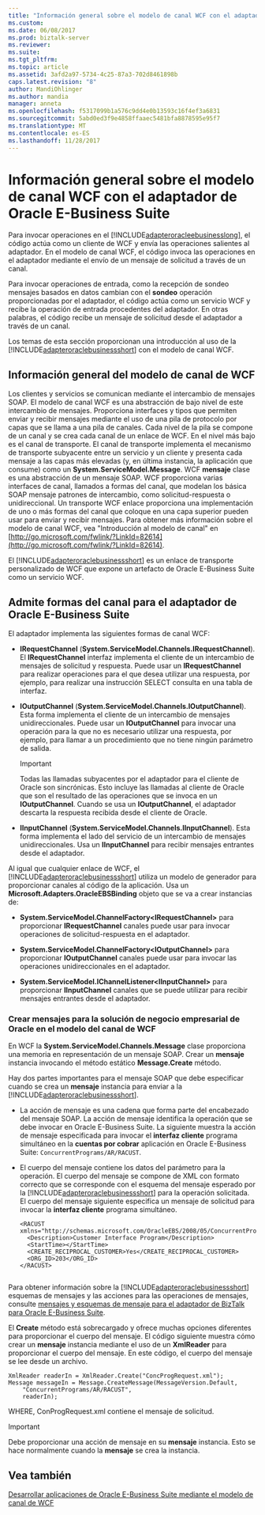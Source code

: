 ```yaml
---
title: "Información general sobre el modelo de canal WCF con el adaptador de Oracle E-Business Suite | Documentos de Microsoft"
ms.custom: 
ms.date: 06/08/2017
ms.prod: biztalk-server
ms.reviewer: 
ms.suite: 
ms.tgt_pltfrm: 
ms.topic: article
ms.assetid: 3afd2a97-5734-4c25-87a3-702d8461898b
caps.latest.revision: "8"
author: MandiOhlinger
ms.author: mandia
manager: anneta
ms.openlocfilehash: f5317099b1a576c9dd4e0b13593c16f4ef3a6831
ms.sourcegitcommit: 5abd0ed3f9e4858ffaaec5481bfa8878595e95f7
ms.translationtype: MT
ms.contentlocale: es-ES
ms.lasthandoff: 11/28/2017
---
```

# <a name="overview-of-the-wcf-channel-model-with-the-oracle-e-business-suite-adapter"></a>Información general sobre el modelo de canal WCF con el adaptador de Oracle E-Business Suite
Para invocar operaciones en el [!INCLUDE[adapteroracleebusinesslong](../../includes/adapteroracleebusinesslong-md.md)], el código actúa como un cliente de WCF y envía las operaciones salientes al adaptador. En el modelo de canal WCF, el código invoca las operaciones en el adaptador mediante el envío de un mensaje de solicitud a través de un canal.  
  
 Para invocar operaciones de entrada, como la recepción de sondeo mensajes basados en datos cambian con el **sondeo** operación proporcionadas por el adaptador, el código actúa como un servicio WCF y recibe la operación de entrada procedentes del adaptador. En otras palabras, el código recibe un mensaje de solicitud desde el adaptador a través de un canal.  
  
 Los temas de esta sección proporcionan una introducción al uso de la [!INCLUDE[adapteroraclebusinessshort](../../includes/adapteroraclebusinessshort-md.md)] con el modelo de canal WCF.  
  
## <a name="wcf-channel-model-overview"></a>Información general del modelo de canal de WCF  
 Los clientes y servicios se comunican mediante el intercambio de mensajes SOAP. El modelo de canal WCF es una abstracción de bajo nivel de este intercambio de mensajes. Proporciona interfaces y tipos que permiten enviar y recibir mensajes mediante el uso de una pila de protocolo por capas que se llama a una pila de canales. Cada nivel de la pila se compone de un canal y se crea cada canal de un enlace de WCF. En el nivel más bajo es el canal de transporte. El canal de transporte implementa el mecanismo de transporte subyacente entre un servicio y un cliente y presenta cada mensaje a las capas más elevadas (y, en última instancia, la aplicación que consume) como un **System.ServiceModel.Message**. WCF **mensaje** clase es una abstracción de un mensaje SOAP. WCF proporciona varias interfaces de canal, llamados a formas del canal, que modelan los básica SOAP mensaje patrones de intercambio, como solicitud-respuesta o unidireccional. Un transporte WCF enlace proporciona una implementación de uno o más formas del canal que coloque en una capa superior pueden usar para enviar y recibir mensajes. Para obtener más información sobre el modelo de canal WCF, vea "Introducción al modelo de canal" en [http://go.microsoft.com/fwlink/?LinkId=82614](http://go.microsoft.com/fwlink/?LinkId=82614).  
  
 El [!INCLUDE[adapteroraclebusinessshort](../../includes/adapteroraclebusinessshort-md.md)] es un enlace de transporte personalizado de WCF que expone un artefacto de Oracle E-Business Suite como un servicio WCF.  
  
## <a name="supported-channel-shapes-for-the-oracle-e-business-suite-adapter"></a>Admite formas del canal para el adaptador de Oracle E-Business Suite  
 El adaptador implementa las siguientes formas de canal WCF:  
  
-   **IRequestChannel** (**System.ServiceModel.Channels.IRequestChannel**). El **IRequestChannel** interfaz implementa el cliente de un intercambio de mensajes de solicitud y respuesta. Puede usar un **IRequestChannel** para realizar operaciones para el que desea utilizar una respuesta, por ejemplo, para realizar una instrucción SELECT consulta en una tabla de interfaz.  
  
-   **IOutputChannel** (**System.ServiceModel.Channels.IOutputChannel**). Esta forma implementa el cliente de un intercambio de mensajes unidireccionales. Puede usar un **IOutputChannel** para invocar una operación para la que no es necesario utilizar una respuesta, por ejemplo, para llamar a un procedimiento que no tiene ningún parámetro de salida.  
  
    > [!IMPORTANT]
    >  Todas las llamadas subyacentes por el adaptador para el cliente de Oracle son sincrónicas. Esto incluye las llamadas al cliente de Oracle que son el resultado de las operaciones que se invoca en un **IOutputChannel**. Cuando se usa un **IOutputChannel**, el adaptador descarta la respuesta recibida desde el cliente de Oracle.  
  
-   **IInputChannel** (**System.ServiceModel.Channels.IInputChannel**). Esta forma implementa el lado del servicio de un intercambio de mensajes unidireccionales. Usa un **IInputChannel** para recibir mensajes entrantes desde el adaptador.  
  
 Al igual que cualquier enlace de WCF, el [!INCLUDE[adapteroraclebusinessshort](../../includes/adapteroraclebusinessshort-md.md)] utiliza un modelo de generador para proporcionar canales al código de la aplicación. Usa un **Microsoft.Adapters.OracleEBSBinding** objeto que se va a crear instancias de:  
  
-   **System.ServiceModel.ChannelFactory\<IRequestChannel\>**  para proporcionar **IRequestChannel** canales puede usar para invocar operaciones de solicitud-respuesta en el adaptador.  
  
-   **System.ServiceModel.ChannelFactory\<IOutputChannel\>**  para proporcionar **IOutputChannel** canales puede usar para invocar las operaciones unidireccionales en el adaptador.  
  
-   **System.ServiceModel.IChannelListener\<IInputChannel\>**  para proporcionar **IInputChannel** canales que se puede utilizar para recibir mensajes entrantes desde el adaptador.  
  
### <a name="creating-messages-for-the-oracle-enterprise-business-solution-in-the-wcf-channel-model"></a>Crear mensajes para la solución de negocio empresarial de Oracle en el modelo del canal de WCF  
 En WCF la **System.ServiceModel.Channels.Message** clase proporciona una memoria en representación de un mensaje SOAP. Crear un **mensaje** instancia invocando el método estático **Message.Create** método.  
  
 Hay dos partes importantes para el mensaje SOAP que debe especificar cuando se crea un **mensaje** instancia para enviar a la [!INCLUDE[adapteroraclebusinessshort](../../includes/adapteroraclebusinessshort-md.md)].  
  
-   La acción de mensaje es una cadena que forma parte del encabezado del mensaje SOAP. La acción de mensaje identifica la operación que se debe invocar en Oracle E-Business Suite. La siguiente muestra la acción de mensaje especificada para invocar el **interfaz cliente** programa simultáneo en la **cuentas por cobrar** aplicación en Oracle E-Business Suite: `ConcurrentPrograms/AR/RACUST`.  
  
-   El cuerpo del mensaje contiene los datos del parámetro para la operación. El cuerpo del mensaje se compone de XML con formato correcto que se corresponde con el esquema del mensaje esperado por la [!INCLUDE[adapteroraclebusinessshort](../../includes/adapteroraclebusinessshort-md.md)] para la operación solicitada. El cuerpo del mensaje siguiente especifica un mensaje de solicitud para invocar la **interfaz cliente** programa simultáneo.  
  
    ```  
    <RACUST xmlns="http://schemas.microsoft.com/OracleEBS/2008/05/ConcurrentPrograms/AR">  
      <Description>Customer Interface Program</Description>  
      <StartTime></StartTime>  
      <CREATE_RECIPROCAL_CUSTOMER>Yes</CREATE_RECIPROCAL_CUSTOMER>  
      <ORG_ID>203</ORG_ID>  
    </RACUST>  
  
    ```  
  
 Para obtener información sobre la [!INCLUDE[adapteroraclebusinessshort](../../includes/adapteroraclebusinessshort-md.md)] esquemas de mensajes y las acciones para las operaciones de mensajes, consulte [mensajes y esquemas de mensaje para el adaptador de BizTalk para Oracle E-Business Suite](../../adapters-and-accelerators/adapter-oracle-ebs/messages-and-message-schemas-for-biztalk-adapter-for-oracle-e-business-suite.md).  
  
 El **Create** método está sobrecargado y ofrece muchas opciones diferentes para proporcionar el cuerpo del mensaje. El código siguiente muestra cómo crear un **mensaje** instancia mediante el uso de un **XmlReader** para proporcionar el cuerpo del mensaje. En este código, el cuerpo del mensaje se lee desde un archivo.  
  
```  
XmlReader readerIn = XmlReader.Create("ConcProgRequest.xml");  
Message messageIn = Message.CreateMessage(MessageVersion.Default,  
    "ConcurrentPrograms/AR/RACUST",  
    readerIn);  
```  
  
 WHERE, ConProgRequest.xml contiene el mensaje de solicitud.  
  
> [!IMPORTANT]
>  Debe proporcionar una acción de mensaje en su **mensaje** instancia. Esto se hace normalmente cuando la **mensaje** se crea la instancia.  
  
## <a name="see-also"></a>Vea también  
 [Desarrollar aplicaciones de Oracle E-Business Suite mediante el modelo de canal de WCF](../../adapters-and-accelerators/adapter-oracle-ebs/develop-oracle-e-business-suite-applications-using-the-wcf-channel-model.md)
